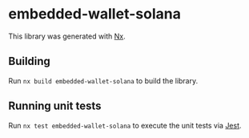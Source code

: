 # embedded-wallet-solana

This library was generated with [Nx](https://nx.dev).

## Building

Run `nx build embedded-wallet-solana` to build the library.

## Running unit tests

Run `nx test embedded-wallet-solana` to execute the unit tests via [Jest](https://jestjs.io).
